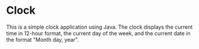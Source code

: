 # Clock
This is a simple clock application using Java. The clock displays the current time in 12-hour format, the current day of the week, and the current date in the format "Month day, year". 

